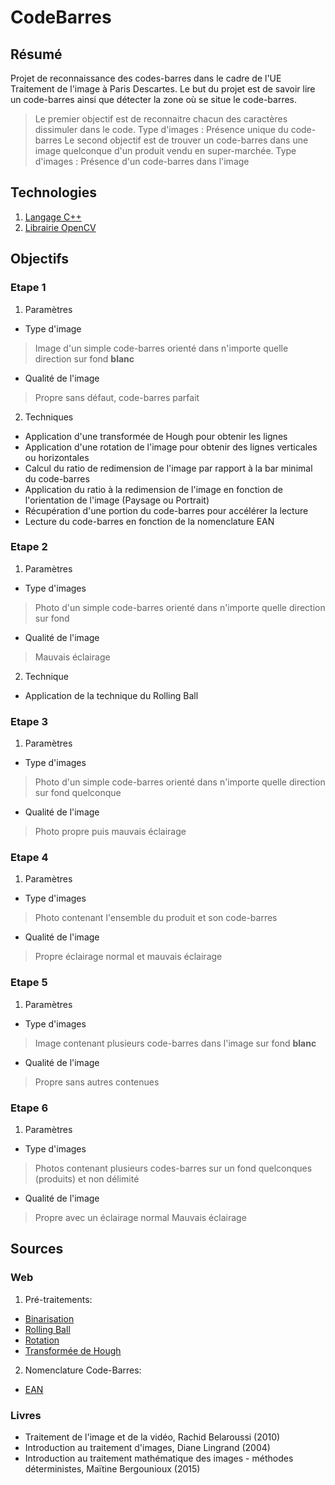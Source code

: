 # CodeBarres

## Résumé

Projet de reconnaissance des codes-barres dans le cadre de l'UE Traitement de l'image à Paris Descartes.
Le but du projet est de savoir lire un code-barres ainsi que détecter la zone où se situe le code-barres.

>Le premier objectif est de reconnaitre chacun des caractères dissimuler dans le code.
Type d'images : Présence unique du code-barres
>Le second objectif est de trouver un code-barres dans une image quelconque d'un produit vendu en super-marchée.
Type d'images : Présence d'un code-barres dans l'image

## Technologies

1. [Langage C++](https://devdocs.io/cpp/)
2. [Librairie OpenCV](https://docs.opencv.org/4.0.1/)

## Objectifs

### Etape 1
1. Paramètres
- Type d'image 
>Image d'un simple code-barres orienté dans n'importe quelle direction sur fond **blanc**
- Qualité de l'image
> Propre sans défaut, code-barres parfait
2. Techniques
- Application d'une transformée de Hough pour obtenir les lignes
- Application d'une rotation de l'image pour obtenir des lignes verticales ou horizontales
- Calcul du ratio de redimension de l'image par rapport à la bar minimal du code-barres
- Application du ratio à la redimension de l'image en fonction de l'orientation de l'image (Paysage ou Portrait)
- Récupération d'une portion du code-barres pour accélérer la lecture
- Lecture du code-barres en fonction de la nomenclature EAN


### Etape 2

1. Paramètres
- Type d'images
>Photo d'un simple code-barres orienté dans n'importe quelle direction sur fond
- Qualité de l'image
>Mauvais éclairage
2. Technique
- Application de la technique du Rolling Ball

### Etape 3

1. Paramètres
- Type d'images
>Photo d'un simple code-barres orienté dans n'importe quelle direction sur fond quelconque
- Qualité de l'image
>Photo propre puis mauvais éclairage


### Etape 4

1. Paramètres
- Type d'images
>Photo contenant l'ensemble du produit et son code-barres
- Qualité de l'image
>Propre éclairage normal et mauvais éclairage


### Etape 5

1. Paramètres
- Type d'images
>Image contenant plusieurs code-barres dans l'image sur fond **blanc**
- Qualité de l'image
>Propre sans autres contenues

### Etape 6

1. Paramètres
- Type d'images
>Photos contenant plusieurs codes-barres sur un fond quelconques (produits) et non délimité
- Qualité de l'image
>Propre avec un éclairage normal
>Mauvais éclairage

## Sources

### Web

1. Pré-traitements:
- [Binarisation](https://sites.google.com/site/lizantchristopher/services/binarisation-1)
- [Rolling Ball](https://www.researchgate.net/publication/319985119_New_method_of_automated_statistical_analysis_of_polymer-stabilized_metal_nanoparticles_in_electron_microscopy_images?fbclid=IwAR19denWsMt2ku8asMTI8tl5yu2kpgI7JIgNsm5QD5_fOuUWfR5L21qJuq0)
- [Rotation](https://www.pyimagesearch.com/2017/01/02/rotate-images-correctly-with-opencv-and-python/)
- [Transformée de Hough](http://www.f-legrand.fr/scidoc/docimg/image/extraction/hough/hough.html)
2. Nomenclature Code-Barres:
- [EAN](https://fr.wikipedia.org/wiki/Code-barres_EAN)

### Livres

- Traitement de l'image et de la vidéo, Rachid Belaroussi (2010)
- Introduction au traitement d'images, Diane Lingrand (2004)
- Introduction au traitement mathématique des images - méthodes déterministes, Maïtine Bergounioux (2015)
